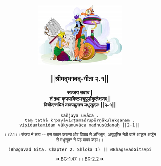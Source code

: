 <center><img src="../../asset/BG.png" alt="#API #bhagavadgitaapi #slok #nodejs #js #api #gitaapi #krishna #hinduism #vedic #ISKCON #shreemadbhagavadgita #technology"/>
<h2>||श्रीमद्‍भगवद्‍-गीता २.१||</h2>
<h3>सञ्जय उवाच |<br/>तं तथा कृपयाविष्टमश्रुपूर्णाकुलेक्षणम् |<br/>विषीदन्तमिदं वाक्यमुवाच मधुसूदनः ||२-१||</h3>
<pre>sañjaya uvāca .<br/>taṃ tathā kṛpayāviṣṭamaśrupūrṇākulekṣaṇam .<br/>viṣīdantamidaṃ vākyamuvāca madhusūdanaḥ ||2-1||</pre>
<p>।।2.1।। संजय ने कहा -- इस प्रकार करुणा और विषाद से अभिभूत,  अश्रुपूरित नेत्रों वाले आकुल अर्जुन से मधुसूदन ने यह वाक्य कहा।।</p>
<pre>(Bhagavad Gita, Chapter 2, Shloka 1) || <a href="https://twitter.com/bhagavadgitaapi">@BhagavadGitaApi</a></pre><a href="../../1/47">⏪  BG-1.47</a><b>        ।।        </b><a href="../../2/2">BG-2.2  ⏩</a></center></center>